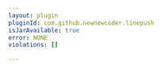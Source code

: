 ```yaml
---
layout: plugin
pluginId: com.github.newnewcoder.linepush
isJarAvailable: true
error: NONE
violations: []

---
```

